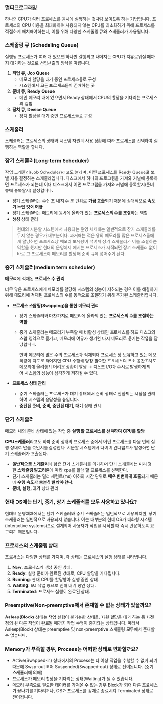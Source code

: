 ### 멀티프로그래밍

하나의 CPU가 여러 프로세스를 동시에 실행하는 것처럼 보이도록 하는 기법입니다.  프로세스의 CPU 이용을 최대화하여 사용되지 않는 CPU를 최소화하기 위해 프로세스를 적절하게 배치해야하는데, 이를 위해 다양한 스케줄링 큐와 스케줄러가 사용됩니다.

### 스케줄링 큐 (Scheduling Queue)

실행될 프로세스가 여러 개 있으면 하나만 실행되고 나머지는 CPU가 자유로워질 때까지 대기하는 것으로 선입선출의 방식을 따릅니다.

1. **작업 큐, Job Queue**
    - 메모리 할당을 대기 중인 프로세스들로 구성
    - 시스템에서 모든 프로세스들이 존재하는 곳
2. **준비 큐, Ready Queue**
    - 메인 메모리 내에 있으면서 Ready 상태에서 CPU의 할당을 기다리는 프로세스의 집합
3. **장치 큐, Device Queue**
    - 장치 할당을 대기 중인 프로세스들로 구성

### 스케줄러

스케줄러는 프로세스의 상태와 시스템 자원의 사용 상황에 따라 프로세스를 선택하여 실행하는 역할을 합니다.

### 장기 스케줄러(Long-term Scheduler)

작업 스케줄러(Job Scheduler)라고도 불리며, 어떤 프로세스를 Ready Queue로 보낼 지를 결정하는 스케줄러입니다. 디스크에서 하나의 프로그램을 가져와 커널에 등록하면 프로세스가 되는데 이때 디스크에서 어떤 프로그램을 가져와 커널에 등록할지(준비큐에 등록할지) 결정합니다.

- 장기 스케줄러는 수십 초 내지 수 분 단위로 **가끔 호출**되기 때문에 상대적으로 **속도가 느린 것이 허용**
- 장기 스케줄러는 메모리에 동시에 올라가 있는 **프로세스의 수를 조절**하는 역할
- **생성** 상태 관리

> 현대의 시분할 시스템에서 사용되는 운영 체제에는 일반적으로 장기 스케줄러를 두지 않는 경우가 대부분이다. 과거에는 적은 양의 메모리를 많은 프로세스들에게 할당하면 프로세스당 메모리 보유량이 적어져 장기 스케줄러가 이를 조절하는 역할을 했지만 현대의 운영체제 에서는 프로세스가 시작되면 장기 스케줄러 없이 바로 그 프로세스에 메모리를 할당해 준비 큐에 넣어주게 된다.
> 

### **중기 스케줄러(medium term scheduler)**

**메모리**에 적재된 **프로세스 수 관리**

너무 많은 프로세스에게 메모리를 할당해 시스템의 성능이 저하되는 경우 이를 해결하기 위해 메모리에 적재된 프로세스의 수를 동적으로 조절하기 위해 추가된 스케줄러입니다.

- **프로세스 스왑핑(Swapping)을 통한 메모리 관리**
    - 장기 스케줄러와 마찬가지로 메모리에 올라와 있는 **프로세스의 수를 조절하는 역할**
    - 중기 스케줄러는 메모리가 부족할 때 비활성 상태인 프로세스를 하드 디스크의 스왑 영역으로 옮기고, 메모리에 여유가 생기면 다시 메모리로 옮기는 작업을 담당합니다.
        
        만약 메모리에 많은 수의 프로세스가 적재되어 프로세스 당 보유하고 있는 메모리량이 극도로 적어지면 CPU 수행에 당장 필요한 프로세스의 주소 공간조차도 메모리에 올려놓기 어려운 상황이 발생 → 디스크 I/O가 수시로 발생하게 되어 시스템의 성능이 심각하게 저하될 수 있다.
        
- **프로세스 상태 관리**
    - 중기 스케줄러는 프로세스가 대기 상태에서 준비 상태로 전환되는 시점을 관리하여 시스템의 응답성을 높입니다.
    - **중단된 준비, 준비, 중단된 대기, 대기** 상태 관리

### 단기 스케줄러

메모리 내의 준비 상태에 있는 작업 중 **실행 할 프로세스를 선택하여 CPU를 할당**

**CPU스케줄러**라고도 하며 준비 상태의 프로세스 중에서 어던 프로세스를 다음 번에 실행 상태로 만들 것인지를 결정한다. 시분할 시스템에서 타이머 인터럽트가 발생하면 단기 스케줄러가 호출된다.

- **일반적으로 스케줄러**라 함은 단기 스케줄러를 의미하며 단기 스케줄러는 미리 정한 **스케줄링 알고리즘**에 따라 cpu를 할당 할 프로세스를 선택한다.
- 단기 스케줄러는 밀리 세컨트(ms) 이하의 시간 단위로 **매우 빈번하게 호출**되기 때문에 **수행 속도가 충분히 빨라야 한다**.
- **준비, 실행, 대기** 상태 관리

### **현대 OS에는 단기, 중기, 장기 스케쥴러를 모두 사용하고 있나요?**

현대의 운영체제에서는 단기 스케줄러와 중기 스케줄러는 일반적으로 사용되지만, 장기 스케줄러는 일반적으로 사용되지 않습니다. 이는 대부분의 현대 OS가 대화형 시스템(interactive systems)으로 설계되어 사용자가 작업을 시작할 때 즉시 반응하도록 요구되기 때문입니다.

### 프로세스의 스케줄링 상태

프로세스는 다양한 상태를 가지며, 각 상태는 프로세스의 실행 상태를 나타냅니다.

1. **New**: 프로세스가 생성 중인 상태.
2. **Ready**: 실행 준비가 완료된 상태로, CPU 할당을 기다립니다.
3. **Running**: 현재 CPU를 할당받아 실행 중인 상태.
4. **Waiting**: I/O 작업 등으로 인해 대기 중인 상태.
5. **Terminated**: 프로세스 실행이 완료된 상태.

### Preemptive/Non-preemptive에서 존재할 수 없는 상태가 있을까요?

**Asleep(Block)** 상태는 작업 실행이 불가능한 상태로, 자원 할당을 대기 하는 등 사전 정의 된 다른 작업이 완료될 때까지 작업 수행이 중지되는 상태입니다. 따라서 Asleep(Block) 상태는 preemptive 및 non-preemptive 스케줄링 모두에서 존재할 수 없습니다.

### Memory가 부족할 경우, Process는 어떠한 상태로 변화할까요?

- Active(Swapped-in) 상태에서의 Process는 더 이상 작업을 수행할 수 없게 되기 때문에 Swap-out 되어 Suspended(Swapped-out) 상태로 전이됩니다. (중기 스케쥴러에 의해)
- 프로세스가 메모리 할당을 기다리는 상태(Waiting)가 될 수 있습니다.
- 메모리 부족으로 필요한 데이터를 가져올 수 없는 경우 Block가 되어 다른 프로세스가 끝나기를 기다리거나, OS가 프로세스를 강제로 종료시켜 Terminated 상태로 전이됩니다.
